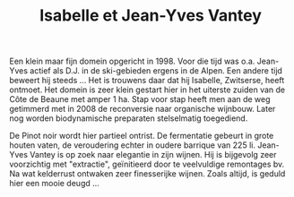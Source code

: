 ﻿---
title: Isabelle et Jean-Yves Vantey
layout: wijnhuis
huis:  Domaine des Rouges Queues
dept:  Côtes d'Or
regio: Bourgogne
photo: vantey.png

wijnen:
    - naam:  Hautes Côtes de Beaune'11
      ref:   
      app:   A.O.C. Hautes Côtes de Beaune
      type:  Rouge
      cep:   Pinot noir
      prijs: €15.20

    - naam:  Maranges'11
      ref:   
      app:   A.O.C. Maranges 
      type:  Rouge
      cep:   Pinot noir
      prijs: €17.25

    - naam:  Maranges "Vigne Blanche" '12
      ref:   
      app:   A.O.C. Maranges
      type:  Rouge
      cep:   Pinot noir
      prijs: €17.75
    
    - naam:  Maranges "1e Cru 'Clos Roussots' '12 "
      ref:   
      app:   A.O.C. Maranges 1'Cru
      type:  Rouge
      cep:   Pinot noir
      prijs: €24.17
      
    - naam:  Maranges "1e Cru 'La Fussière' '12 "
      ref:   
      app:   A.O.C. Maranges 1'Cru
      type:  Rouge
      cep:   Pinot noir
      prijs: €27.52
---   
Een klein maar fijn domein opgericht in 1998. Voor die tijd was o.a. Jean-Yves actief als D.J. in de ski-gebieden ergens in de Alpen. Een andere tijd beweert hij steeds ...
Het is trouwens daar dat hij Isabelle, Zwitserse, heeft ontmoet.
Het domein is zeer klein gestart hier in het uiterste zuiden van de Côte de Beaune met amper 1 ha. 
Stap voor stap heeft men aan de weg getimmerd met in 2008 de reconversie naar organische wijnbouw.
Later nog worden biodynamische preparaten stelselmatig toegediend.

De Pinot noir wordt hier partieel ontrist. De fermentatie gebeurt in grote houten vaten, de veroudering echter in oudere barrique van 225 li.
Jean-Yves Vantey is op zoek naar elegantie in zijn wijnen. Hij is bijgevolg zeer voorzichtig met "extractie", geïnitieerd door te veelvuldige remontages bv.
Na wat kelderrust ontwaken zeer finesserijke wijnen. 
Zoals altijd, is geduld hier een mooie deugd ...  
